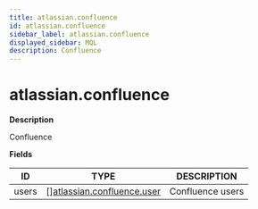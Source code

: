 ```yaml
---
title: atlassian.confluence
id: atlassian.confluence
sidebar_label: atlassian.confluence
displayed_sidebar: MQL
description: Confluence
---
```


# atlassian.confluence

**Description**

Confluence

**Fields**

| ID    | TYPE                                                                | DESCRIPTION      |
| ----- | ------------------------------------------------------------------- | ---------------- |
| users | &#91;&#93;[atlassian.confluence.user](atlassian.confluence.user.md) | Confluence users |
